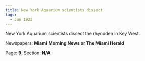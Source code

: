 ```yaml
---  
title: New York Aquarium scientists dissect  
tags:  
  - Jun 1923  
---  
```

  
New York Aquarium scientists dissect the rhynoden in Key West.  
  
Newspapers: **Miami Morning News or The Miami Herald**  
  
Page: **9**, Section: **N/A** 
